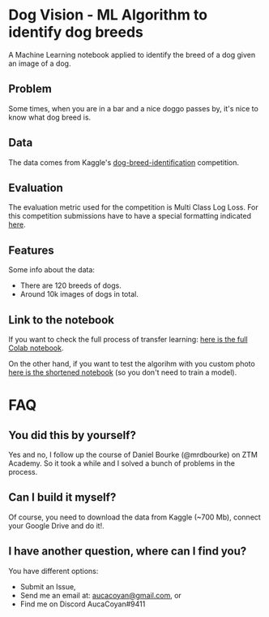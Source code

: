 # Dog Vision - ML Algorithm to identify dog breeds
A Machine Learning notebook applied to identify the breed of a dog given an image of a dog.

## Problem
Some times, when you are in a bar and a nice doggo passes by, it's nice to know what dog breed is.

## Data
The data comes from Kaggle's [dog-breed-identification](https://www.kaggle.com/c/dog-breed-identification/data) competition.

## Evaluation
The evaluation metric used for the competition is Multi Class Log Loss. For this competition submissions have to have a special formatting indicated [here](https://www.kaggle.com/c/dog-breed-identification/overview/evaluation).

## Features
Some info about the data:
* There are 120 breeds of dogs.
* Around 10k images of dogs in total.

## Link to the notebook
If you want to check the full process of transfer learning: [here is the full Colab notebook](https://colab.research.google.com/drive/1VWK6fGaBUvDJxUStnMlc-2gYdwjv7Y7v?usp=sharing).

On the other hand, if you want to test the algorihm with you custom photo [here is the shortened notebook](https://colab.research.google.com/drive/1ujRSmFBZb8ePg2JmvBo84iGkrxB2CM6q?usp=sharing) (so you don't need to train a model).

# FAQ

## You did this by yourself?
Yes and no, I follow up the course of Daniel Bourke (@mrdbourke) on ZTM Academy. So it took a while and I solved a bunch of problems in the process.

## Can I build it myself?
Of course, you need to download the data from Kaggle (~700 Mb), connect your Google Drive and do it!.

## I have another question, where can I find you?
You have different options:
* Submit an Issue,
* Send me an email at: aucacoyan@gmail.com, or
* Find me on Discord AucaCoyan#9411
